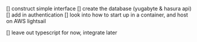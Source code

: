 
[] construct simple interface
[] create the database (yugabyte & hasura api)
[] add in authentication
[] look into how to start up in a container, and host on AWS lightsail

[] leave out typescript for now, integrate later


